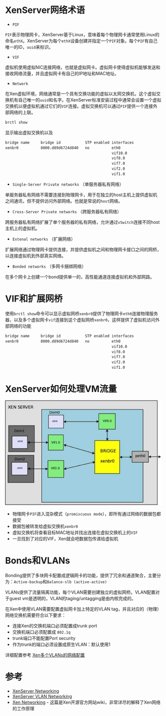 # XenServer网络术语

* `PIF`

`PIF`表示物理网卡，XenServer基于Linux，意味着每个物理网卡通常使用Linux的命名`ethX`。XenServer为每个`ethX`设备创建并指定一个`PIF`对象。每个`PIF`有自己唯一的ID，`uuid`来标识。

* `VIF`

虚拟机使用虚拟NIC连接网络，也就是虚拟网卡。虚拟网卡使得虚拟机能够发送和接收网络流量，并且虚拟网卡有自己的IP地址和MAC地址。

* `Network`

在Xen虚拟环境，网络通常是一个具有交换功能的虚拟以太网交换机，这个虚拟交换机有自己唯一的`uuid`和名字。在XenServer标准安装过程中通常会设置一个虚拟交换机以便虚拟机通过它们的`VIF`连接。虚拟交换机可以通过`PIF`提供一个连接外部网络的上联。

```bash
brctl show
```

显示输出虚拟交换机以及

```bash
bridge name		bridge id			STP enabled	interfaces
xenbr0			8000.d89d6724d840	no			eth0	
												vif10.0
												vif8.0
												vif7.0
												vif2.0
												vif1.0										
```

* `Single-Server Private networks` （单服务器私有网络）

单服务器私有网络不需要连接到物理网卡，用于在独立的host主机上提供虚拟机之间通讯，但不提供访问外部网络。也就是常说的`host`网络。

* `Cross-Server Private networks` （跨服务器私有网络）

跨服务器私有网络扩展了单个服务器的私有网络，允许通过`vSwitch`连接不同host主机上的虚拟机。

* `Extenal networks` （扩展网络）

扩展网络通过物理网卡提供连接，并提供虚拟机之间和物理网卡接口之间的网桥，以连接虚拟机到外部真实网络。

* `Bonded networks` （多网卡捆绑网络）

在多个网卡上创建一个bond提供单一的，高性能通道连接虚拟机和外部网路。

# VIF和扩展网桥

使用`brctl show`命令可以显示虚拟网桥`xenbr0`提供了物理网卡`eth0`连接物理服务器，以及多个虚拟网卡`vif`连接到这个虚拟网桥`xenbr0`，这样提供了虚拟机访问外部网络的功能

```bash
bridge name		bridge id			STP enabled	interfaces
xenbr0			8000.d89d6724d840	no			eth0	
												vif10.0
												vif8.0
												vif7.0
												vif2.0
												vif1.0										
```

# XenServer如何处理VM流量


![xen处理vm网络流量](/img/virtual/xen/architecture/xen_handle_vm_traffic.png)

* 物理网卡`PIF`进入混杂模式（`promiscuous mode`），即所有通过网络的数据包都接受
* 数据包被转发给虚拟交换机`xenbr0`
* 虚拟交换机将查看目标MAC地址并找出连接在虚拟交换机上的`VIF`
* 一旦找到了对应的VIF，Xen就会吧数据包传递给虚拟机

# Bonds和VLANs

Bonding提供了多块网卡配置成逻辑网卡的功能，提供了冗余和通道聚合，主要分为：`Active-backup`和`Balance-slb (active-active)`

VLANs提供了流量隔离功能，每个VLAN需要创建独立的虚拟网桥。VLAN配置对于guest vm是透明的，VLAN的taging/untagging是由内核完成的。

在Xen中使用VLAN需要配置虚拟网卡加上特定的VLAN tag，并且对应的（物理）网络交换机需要符合以下要求：

* 连接Xen的交换机端口必须配置成trunk port
* 交换机端口必须配置成 `802.1q`
* trunk端口不能配置Port security
* 作为trunk的端口必须设置成原生VLAN：默认使用1

详细配置参考 [Xen多个VLANs的网络配置](../network/xen_multiple_vlans.md)

# 参考

* [XenServer Networking](http://www.slideshare.net/asrarkadri/networking-in-xenserver-24691440)
* [XenServer VLAN Networking](http://support.citrix.com/article/CTX123489)
* [Xen Networking](http://wiki.xenproject.org/wiki/Xen_Networking) - 这篇是Xen开源官方网站wiki，非常详尽的解释了Xen网络的工作原理